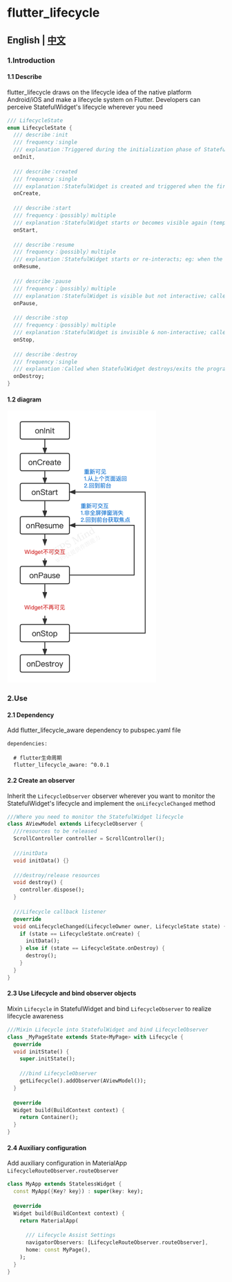 # flutter_lifecycle

## English | [中文](https://github.com/RuffianZhong/flutter_lifecycle/README_CN.md)

### 1.Introduction

#### 1.1 Describe

flutter_lifecycle draws on the lifecycle idea of the native platform Android/iOS and make a
lifecycle system on Flutter. Developers can perceive StatefulWidget's lifecycle wherever you need

```dart
/// LifecycleState
enum LifecycleState {
  /// describe：init
  /// frequency：single
  /// explanation：Triggered during the initialization phase of StatefulWidget creation
  onInit,

  /// describe：created
  /// frequency：single
  /// explanation：StatefulWidget is created and triggered when the first frame is rendered
  onCreate,

  /// describe：start
  /// frequency：（possibly）multiple
  /// explanation：StatefulWidget starts or becomes visible again (temporarily non-interactive); eg: when the page is first entered / when the non-fullscreen interface disappears; paired with #onStop
  onStart,

  /// describe：resume
  /// frequency：（possibly）multiple
  /// explanation：StatefulWidget starts or re-interacts; eg: when the page is interactive for the first time/non-fullscreen interface disappears; paired with #onPause
  onResume,

  /// describe：pause
  /// frequency：（possibly）multiple
  /// explanation：StatefulWidget is visible but not interactive; called when the StatefulWidget loses focus/enters the background/is blocked by the system or a custom non-fullscreen popup; paired with #onResume
  onPause,

  /// describe：stop
  /// frequency：（possibly）multiple
  /// explanation：StatefulWidget is invisible & non-interactive; called when the StatefulWidget completely leaves the user's field of view/enters the background/is blocked by the system or a custom full-screen popup; paired with #onStart
  onStop,

  /// describe：destroy
  /// frequency：single
  /// explanation：Called when StatefulWidget destroys/exits the program
  onDestroy;
}
```

#### 1.2 diagram

![](https://github.com/RuffianZhong/flutter_lifecycle/blob/master/assets/lifecycle.png)

### 2.Use

#### 2.1 Dependency

Add flutter_lifecycle_aware dependency to pubspec.yaml file

```
dependencies:

  # flutter生命周期
  flutter_lifecycle_aware: ^0.0.1
```

#### 2.2 Create an observer

Inherit the ```LifecycleObserver``` observer wherever you want to monitor the StatefulWidget's
lifecycle and implement the ```onLifecycleChanged``` method

```dart
///Where you need to monitor the StatefulWidget lifecycle
class AViewModel extends LifecycleObserver {
  ///resources to be released
  ScrollController controller = ScrollController();

  ///initData
  void initData() {}

  ///destroy/release resources
  void destroy() {
    controller.dispose();
  }

  ///Lifecycle callback listener
  @override
  void onLifecycleChanged(LifecycleOwner owner, LifecycleState state) {
    if (state == LifecycleState.onCreate) {
      initData();
    } else if (state == LifecycleState.onDestroy) {
      destroy();
    }
  }
}
```

#### 2.3 Use Lifecycle and bind observer objects

Mixin ```Lifecycle``` in StatefulWidget and bind ```LifecycleObserver``` to realize lifecycle awareness

```dart
///Mixin Lifecycle into StatefulWidget and bind LifecycleObserver
class _MyPageState extends State<MyPage> with Lifecycle {
  @override
  void initState() {
    super.initState();

    ///bind LifecycleObserver
    getLifecycle().addObserver(AViewModel());
  }

  @override
  Widget build(BuildContext context) {
    return Container();
  }
}
```

#### 2.4 Auxiliary configuration

Add auxiliary configuration in MaterialApp ```LifecycleRouteObserver.routeObserver```

```dart
class MyApp extends StatelessWidget {
  const MyApp({Key? key}) : super(key: key);

  @override
  Widget build(BuildContext context) {
    return MaterialApp(

      /// Lifecycle Assist Settings
      navigatorObservers: [LifecycleRouteObserver.routeObserver],
      home: const MyPage(),
    );
  }
}
```


